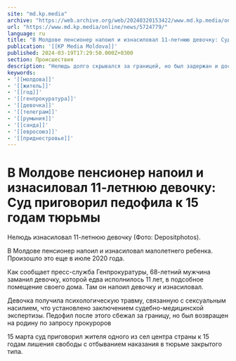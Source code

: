 ```yaml
---
site: "md.kp.media"
archive: "https://web.archive.org/web/20240320153422/www.md.kp.media/online/news/5724779/"
url: "https://www.md.kp.media/online/news/5724779/"
language: ru
title: "В Молдове пенсионер напоил и изнасиловал 11-летнюю девочку: Суд приговорил педофила к 15 годам тюрьмы"
publication: '[[KP Media Moldova]]'
published: 2024-03-19T17:29:50.000Z+0300
section: Происшествия
description: "Нелюдь долго скрывался за границей, но был задержан и доставлен на родину"
keywords:
- '[[молдова]]'
- '[[житель]]'
- '[[год]]'
- '[[генпрокуратура]]'
- '[[девочка]]'
- '[[телеграм]]'
- '[[румыния]]'
- '[[санда]]'
- '[[евросоюз]]'
- '[[приднестровье]]'
---
```


# В Молдове пенсионер напоил и изнасиловал 11-летнюю девочку: Суд приговорил педофила к 15 годам тюрьмы

Нелюдь изнасиловал 11-летнюю девочку (Фото: Depositphotos).

В Молдове пенсионер напоил и изнасиловал малолетнего ребенка. Произошло это еще в июле 2020 года.

Как сообщает пресс-служба Генпрокуратуры, 68-летний мужчина заманил девочку, которой едва исполнилось 11 лет, в подсобное помещение своего дома. Там он напоил девочку и изнасиловал.

Девочка получила психологическую травму, связанную с сексуальным насилием, что установлено заключением судебно-медицинской экспертизы. Педофил после этого сбежал за границу, но был возвращен на родину по запросу прокуроров

15 марта суд приговорил жителя одного из сел центра страны к 15 годам лишения свободы с отбыванием наказания в тюрьме закрытого типа.